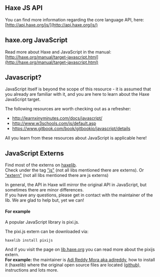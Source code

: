 ## Haxe JS API

You can find more information regarding the core language API, here: [http://api.haxe.org/js/](http://api.haxe.org/js/)


## haxe.org JavaScript

Read more about Haxe and JavaScript in the manual:
[http://haxe.org/manual/target-javascript.html](http://haxe.org/manual/target-javascript.html)


## Javascript?

JavaScript itself is beyond the scope of this resource - it is assumed that you already are familiar with it, and you are here to learn about the Haxe JavaScript target.

The following resources are worth checking out as a refresher:

* <http://learnxinyminutes.com/docs/javascript/>
* <http://www.w3schools.com/js/default.asp>
* <https://www.gitbook.com/book/gitbookio/javascript/details>

All you learn from these resources about JavaScript is applicable here! 

## JavaScript Externs

Find most of the externs on [haxelib](http://lib.haxe.org/).  
Check under the tag ["js"](http://lib.haxe.org/t/js/) (not all libs mentioned there are externs). Or ["extern"](http://lib.haxe.org/t/extern) (not all libs mentioned there are js externs)

In general, the API in Haxe will mirror the original API in JavaScript, but sometimes there are minor differences.  
If you have any questions, please get in contact with the maintainer of the lib. We are glad to help but, yet we can!

#### For example 

A popular JavaScript library is pixi.js.  

The pixi.js extern can be downloaded via:
```
haxelib install pixijs
```  

And if you visit the page on [lib.haxe.org](http://lib.haxe.org/p/pixijs/) you can read more about the pixijs extern.   
**For example:** the maintainer is [Adi Reddy Mora aka adireddy](http://lib.haxe.org/u/adireddy), how to install it (haxelib) where the original open source files are located ([github](https://github.com/pixijs/pixi-haxe)), instructions and lots more.
